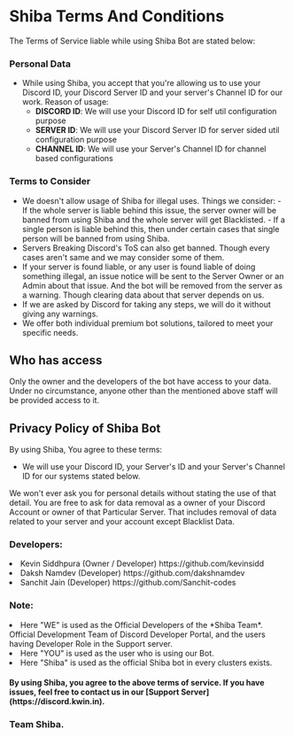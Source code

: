 # Shiba Terms And Conditions
The Terms of Service liable while using Shiba Bot are stated below:

### Personal Data
- While using Shiba, you accept that you're allowing us to use your Discord ID, your Discord Server ID and your server's Channel ID for our work.
Reason of usage:
   - __DISCORD ID__: We will use your Discord ID for self util configuration purpose
   - __SERVER ID__: We will use your Discord Server ID for server sided util configuration purpose
   - __CHANNEL ID__: We will use your Server's Channel ID for channel based configurations
### Terms to Consider
- We doesn't allow usage of Shiba for illegal uses.
Things we consider:
      - If the whole server is liable behind this issue, the server owner will be banned from using Shiba and the whole server will get Blacklisted.
      - If a single person is liable behind this, then under certain cases that single person will be banned from using Shiba.
- Servers Breaking Discord's ToS can also get banned. Though every cases aren't same and we may consider some of them.
- If your server is found liable, or any user is found liable of doing something illegal, an issue notice will be sent to the Server Owner or an Admin about that issue. And the bot will be removed from the server as a warning. Though clearing data about that server depends on us.
- If we are asked by Discord for taking any steps, we will do it without giving any warnings. 
- We offer both individual premium bot solutions, tailored to meet your specific needs.
## Who has access

Only the owner and the developers of the bot have access to your data. Under no circumstance, anyone other than the mentioned above staff will be provided access to it.

## Privacy Policy of Shiba Bot
By using Shiba, You agree to these terms:

- We will use your Discord ID, your Server's ID and your Server's Channel ID for our systems stated below.

We won't ever ask you for personal details without stating the use of that detail.
You are free to ask for data removal as a owner of your Discord Account or owner of that Particular Server.
That includes removal of data related to your server and your account except Blacklist Data.

<h3>Developers:</h3>

<li>Kevin Siddhpura (Owner / Developer) https://github.com/kevinsidd</li>
<li>Daksh Namdev (Developer) https://github.com/dakshnamdev</li>
<li>Sanchit Jain (Developer) https://github.com/Sanchit-codes</li>

### Note:
<li>Here "WE" is used as the Official Developers of the *Shiba Team*. Official Development Team of Discord Developer Portal, and the users having Developer Role in the Support server.</li>
<li>Here "YOU" is used as the user who is using our Bot.</li>
<li>Here "Shiba" is used as the official Shiba bot in every clusters exists.</li>

<h4>By using Shiba, you agree to the above terms of service. If you have issues, feel free to contact us in our [Support Server](https://discord.kwin.in).<h4>

   <h3>Team Shiba.</h3>

